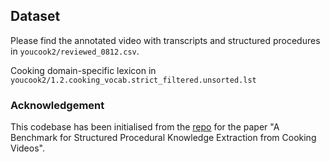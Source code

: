 
## Dataset
Please find the annotated video with transcripts and structured procedures in `youcook2/reviewed_0812.csv`.

Cooking domain-specific lexicon in `youcook2/1.2.cooking_vocab.strict_filtered.unsorted.lst`

### Acknowledgement
This codebase has been initialised from the [repo](https://github.com/frankxu2004/cooking-procedural-extraction) for the paper "A Benchmark for Structured Procedural Knowledge Extraction from Cooking Videos". 
